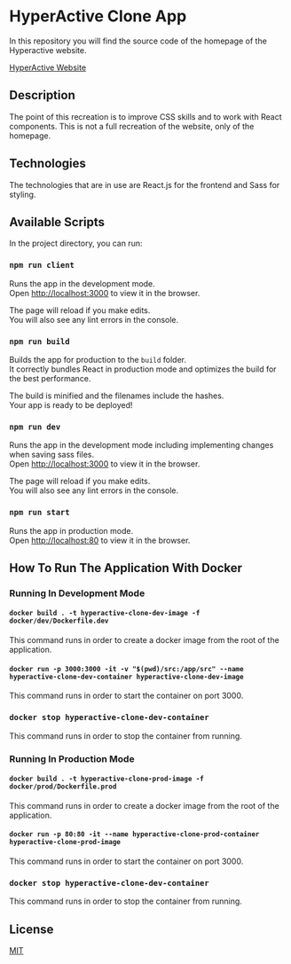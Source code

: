 # HyperActive Clone App

In this repository you will find the source code of the homepage of the Hyperactive website.

[HyperActive Website](https://www.hyperactive.co.il/)

## Description

The point of this recreation is to improve CSS skills and to work with React components. This is not a full recreation of the website, only of the homepage.

## Technologies

The technologies that are in use are React.js for the frontend and Sass for styling.

## Available Scripts

In the project directory, you can run:

### `npm run client`

Runs the app in the development mode.\
Open [http://localhost:3000](http://localhost:3000) to view it in the browser.

The page will reload if you make edits.\
You will also see any lint errors in the console.

### `npm run build`

Builds the app for production to the `build` folder.\
It correctly bundles React in production mode and optimizes the build for the best performance.

The build is minified and the filenames include the hashes.\
Your app is ready to be deployed!

### `npm run dev`

Runs the app in the development mode including implementing changes when saving sass files.\
Open [http://localhost:3000](http://localhost:3000) to view it in the browser.

The page will reload if you make edits.\
You will also see any lint errors in the console.

### `npm run start`

Runs the app in production mode.\
Open [http://localhost:80](http://localhost:80) to view it in the browser.

## How To Run The Application With Docker

### Running In Development Mode

#### `docker build . -t hyperactive-clone-dev-image -f docker/dev/Dockerfile.dev`

This command runs in order to create a docker image from the root of the application.

#### `docker run -p 3000:3000 -it -v "$(pwd)/src:/app/src" --name hyperactive-clone-dev-container hyperactive-clone-dev-image`

This command runs in order to start the container on port 3000.

### `docker stop hyperactive-clone-dev-container`

This command runs in order to stop the container from running.

### Running In Production Mode

#### `docker build . -t hyperactive-clone-prod-image -f docker/prod/Dockerfile.prod`

This command runs in order to create a docker image from the root of the application.

#### `docker run -p 80:80 -it --name hyperactive-clone-prod-container hyperactive-clone-prod-image`

This command runs in order to start the container on port 3000.

### `docker stop hyperactive-clone-dev-container`

This command runs in order to stop the container from running.

## License

[MIT](https://choosealicense.com/licenses/mit/)
